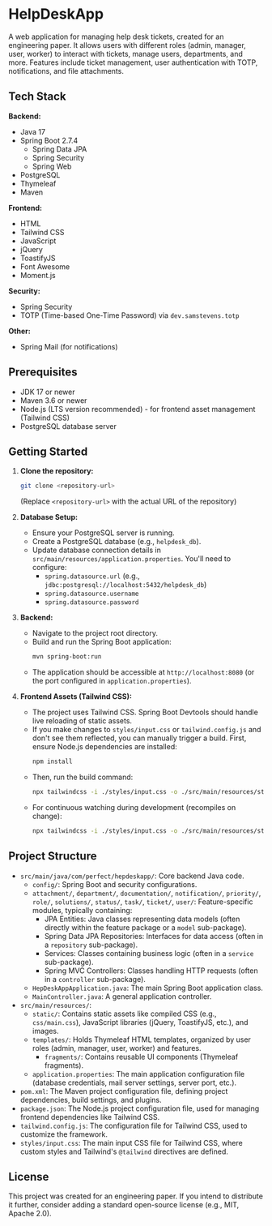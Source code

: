 # HelpDeskApp

A web application for managing help desk tickets, created for an engineering paper. It allows users with different roles (admin, manager, user, worker) to interact with tickets, manage users, departments, and more. Features include ticket management, user authentication with TOTP, notifications, and file attachments.

## Tech Stack

**Backend:**
*   Java 17
*   Spring Boot 2.7.4
    *   Spring Data JPA
    *   Spring Security
    *   Spring Web
*   PostgreSQL
*   Thymeleaf
*   Maven

**Frontend:**
*   HTML
*   Tailwind CSS
*   JavaScript
*   jQuery
*   ToastifyJS
*   Font Awesome
*   Moment.js

**Security:**
*   Spring Security
*   TOTP (Time-based One-Time Password) via `dev.samstevens.totp`

**Other:**
*   Spring Mail (for notifications)

## Prerequisites

*   JDK 17 or newer
*   Maven 3.6 or newer
*   Node.js (LTS version recommended) - for frontend asset management (Tailwind CSS)
*   PostgreSQL database server

## Getting Started

1.  **Clone the repository:**
    ```bash
    git clone <repository-url>
    ```
    (Replace `<repository-url>` with the actual URL of the repository)

2.  **Database Setup:**
    *   Ensure your PostgreSQL server is running.
    *   Create a PostgreSQL database (e.g., `helpdesk_db`).
    *   Update database connection details in `src/main/resources/application.properties`.
        You'll need to configure:
        *   `spring.datasource.url` (e.g., `jdbc:postgresql://localhost:5432/helpdesk_db`)
        *   `spring.datasource.username`
        *   `spring.datasource.password`

3.  **Backend:**
    *   Navigate to the project root directory.
    *   Build and run the Spring Boot application:
        ```bash
        mvn spring-boot:run
        ```
    *   The application should be accessible at `http://localhost:8080` (or the port configured in `application.properties`).

4.  **Frontend Assets (Tailwind CSS):**
    *   The project uses Tailwind CSS. Spring Boot Devtools should handle live reloading of static assets.
    *   If you make changes to `styles/input.css` or `tailwind.config.js` and don't see them reflected, you can manually trigger a build. First, ensure Node.js dependencies are installed:
        ```bash
        npm install
        ```
    *   Then, run the build command:
        ```bash
        npx tailwindcss -i ./styles/input.css -o ./src/main/resources/static/css/main.css
        ```
    *   For continuous watching during development (recompiles on change):
        ```bash
        npx tailwindcss -i ./styles/input.css -o ./src/main/resources/static/css/main.css --watch
        ```

## Project Structure

*   `src/main/java/com/perfect/hepdeskapp/`: Core backend Java code.
    *   `config/`: Spring Boot and security configurations.
    *   `attachment/`, `department/`, `documentation/`, `notification/`, `priority/`, `role/`, `solutions/`, `status/`, `task/`, `ticket/`, `user/`: Feature-specific modules, typically containing:
        *   JPA Entities: Java classes representing data models (often directly within the feature package or a `model` sub-package).
        *   Spring Data JPA Repositories: Interfaces for data access (often in a `repository` sub-package).
        *   Services: Classes containing business logic (often in a `service` sub-package).
        *   Spring MVC Controllers: Classes handling HTTP requests (often in a `controller` sub-package).
    *   `HepDeskAppApplication.java`: The main Spring Boot application class.
    *   `MainController.java`: A general application controller.
*   `src/main/resources/`:
    *   `static/`: Contains static assets like compiled CSS (e.g., `css/main.css`), JavaScript libraries (jQuery, ToastifyJS, etc.), and images.
    *   `templates/`: Holds Thymeleaf HTML templates, organized by user roles (admin, manager, user, worker) and features.
        *   `fragments/`: Contains reusable UI components (Thymeleaf fragments).
    *   `application.properties`: The main application configuration file (database credentials, mail server settings, server port, etc.).
*   `pom.xml`: The Maven project configuration file, defining project dependencies, build settings, and plugins.
*   `package.json`: The Node.js project configuration file, used for managing frontend dependencies like Tailwind CSS.
*   `tailwind.config.js`: The configuration file for Tailwind CSS, used to customize the framework.
*   `styles/input.css`: The main input CSS file for Tailwind CSS, where custom styles and Tailwind's `@tailwind` directives are defined.

## License

This project was created for an engineering paper. If you intend to distribute it further, consider adding a standard open-source license (e.g., MIT, Apache 2.0).
